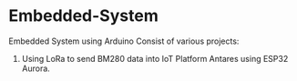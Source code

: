 # Embedded-System
Embedded System using Arduino
Consist of various projects:
1. Using LoRa to send BM280 data into IoT Platform Antares using ESP32 Aurora.

